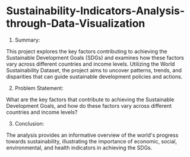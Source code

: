 # Sustainability-Indicators-Analysis-through-Data-Visualization

1. Summary: 

This project explores the key factors contributing to achieving the Sustainable Development Goals (SDGs) and examines how these factors vary across different countries and income levels. Utilizing the World Sustainability Dataset, the project aims to uncover patterns, trends, and disparities that can guide sustainable development policies and actions.

2. Problem Statement:

What are the key factors that contribute to achieving the Sustainable Development Goals, and how do these factors vary across different countries and income levels?

3. Conclusion:

The analysis provides an informative overview of the world's progress towards sustainability, illustrating the importance of economic, social, environmental, and health indicators in achieving the SDGs.
